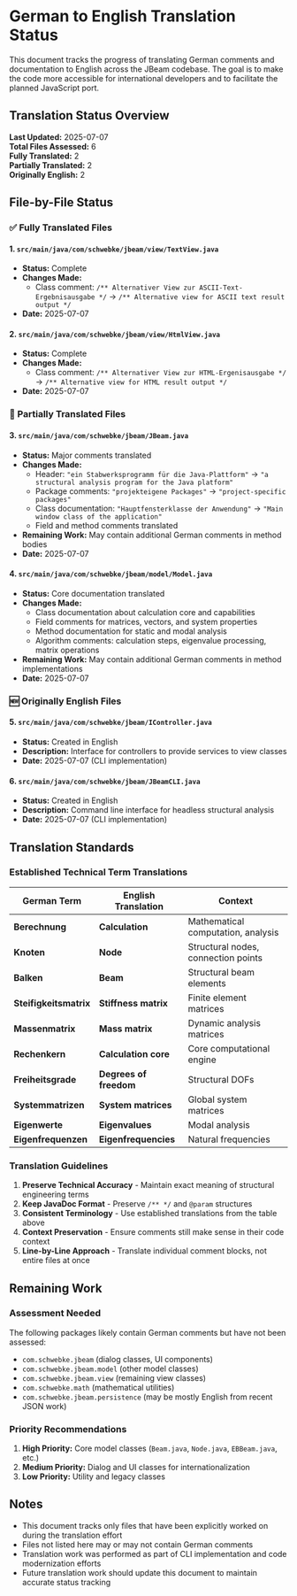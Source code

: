 # German to English Translation Status

This document tracks the progress of translating German comments and documentation to English across the JBeam codebase. The goal is to make the code more accessible for international developers and to facilitate the planned JavaScript port.

## Translation Status Overview

**Last Updated:** 2025-07-07  
**Total Files Assessed:** 6  
**Fully Translated:** 2  
**Partially Translated:** 2  
**Originally English:** 2  

## File-by-File Status

### ✅ Fully Translated Files

#### 1. `src/main/java/com/schwebke/jbeam/view/TextView.java`
- **Status:** Complete
- **Changes Made:**
  - Class comment: `/** Alternativer View zur ASCII-Text-Ergebnisausgabe */` → `/** Alternative view for ASCII text result output */`
- **Date:** 2025-07-07

#### 2. `src/main/java/com/schwebke/jbeam/view/HtmlView.java`
- **Status:** Complete
- **Changes Made:**
  - Class comment: `/** Alternativer View zur HTML-Ergenisausgabe */` → `/** Alternative view for HTML result output */`
- **Date:** 2025-07-07

### 🔄 Partially Translated Files

#### 3. `src/main/java/com/schwebke/jbeam/JBeam.java`
- **Status:** Major comments translated
- **Changes Made:**
  - Header: `"ein Stabwerksprogramm für die Java-Plattform"` → `"a structural analysis program for the Java platform"`
  - Package comments: `"projekteigene Packages"` → `"project-specific packages"`
  - Class documentation: `"Hauptfensterklasse der Anwendung"` → `"Main window class of the application"`
  - Field and method comments translated
- **Remaining Work:** May contain additional German comments in method bodies
- **Date:** 2025-07-07

#### 4. `src/main/java/com/schwebke/jbeam/model/Model.java`
- **Status:** Core documentation translated
- **Changes Made:**
  - Class documentation about calculation core and capabilities
  - Field comments for matrices, vectors, and system properties
  - Method documentation for static and modal analysis
  - Algorithm comments: calculation steps, eigenvalue processing, matrix operations
- **Remaining Work:** May contain additional German comments in method implementations
- **Date:** 2025-07-07

### 🆕 Originally English Files

#### 5. `src/main/java/com/schwebke/jbeam/IController.java`
- **Status:** Created in English
- **Description:** Interface for controllers to provide services to view classes
- **Date:** 2025-07-07 (CLI implementation)

#### 6. `src/main/java/com/schwebke/jbeam/JBeamCLI.java`
- **Status:** Created in English
- **Description:** Command line interface for headless structural analysis
- **Date:** 2025-07-07 (CLI implementation)

## Translation Standards

### Established Technical Term Translations

| German Term | English Translation | Context |
|-------------|-------------------|---------|
| **Berechnung** | **Calculation** | Mathematical computation, analysis |
| **Knoten** | **Node** | Structural nodes, connection points |
| **Balken** | **Beam** | Structural beam elements |
| **Steifigkeitsmatrix** | **Stiffness matrix** | Finite element matrices |
| **Massenmatrix** | **Mass matrix** | Dynamic analysis matrices |
| **Rechenkern** | **Calculation core** | Core computational engine |
| **Freiheitsgrade** | **Degrees of freedom** | Structural DOFs |
| **Systemmatrizen** | **System matrices** | Global system matrices |
| **Eigenwerte** | **Eigenvalues** | Modal analysis |
| **Eigenfrequenzen** | **Eigenfrequencies** | Natural frequencies |

### Translation Guidelines

1. **Preserve Technical Accuracy** - Maintain exact meaning of structural engineering terms
2. **Keep JavaDoc Format** - Preserve `/** */` and `@param` structures
3. **Consistent Terminology** - Use established translations from the table above
4. **Context Preservation** - Ensure comments still make sense in their code context
5. **Line-by-Line Approach** - Translate individual comment blocks, not entire files at once

## Remaining Work

### Assessment Needed
The following packages likely contain German comments but have not been assessed:
- `com.schwebke.jbeam` (dialog classes, UI components)
- `com.schwebke.jbeam.model` (other model classes)
- `com.schwebke.jbeam.view` (remaining view classes)
- `com.schwebke.math` (mathematical utilities)
- `com.schwebke.jbeam.persistence` (may be mostly English from recent JSON work)

### Priority Recommendations
1. **High Priority:** Core model classes (`Beam.java`, `Node.java`, `EBBeam.java`, etc.)
2. **Medium Priority:** Dialog and UI classes for internationalization
3. **Low Priority:** Utility and legacy classes

## Notes

- This document tracks only files that have been explicitly worked on during the translation effort
- Files not listed here may or may not contain German comments
- Translation work was performed as part of CLI implementation and code modernization efforts
- Future translation work should update this document to maintain accurate status tracking